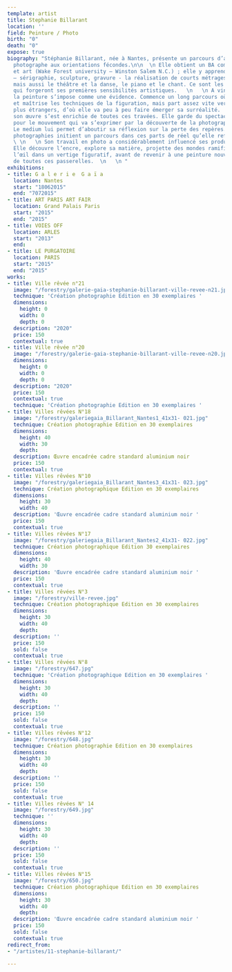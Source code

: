 ```yaml
---
template: artist
title: Stephanie Billarant
location: ''
field: Peinture / Photo
birth: "0"
death: "0"
expose: true
biography: "Stéphanie Billarant, née à Nantes, présente un parcours d’artiste peintre
  photographe aux orientations fécondes.\n\n  \n Elle obtient un BA communication
  et art (Wake Forest university – Winston Salem N.C.) ; elle y apprend les arts graphiques
  – sérigraphie, sculpture, gravure - la réalisation de courts métrages, le montage,
  mais aussi le théâtre et la danse, le piano et le chant. Ce sont les arts du spectacle
  qui forgeront ses premières sensibilités artistiques.   \n   \n A vingt-cinq ans
  la peinture s’impose comme une évidence. Commence un long parcours où elle apprend
  et maîtrise les techniques de la figuration, mais part assez vite vers des mondes
  plus étrangers, d’où elle va peu à peu faire émerger sa surréalité.  \n   \n Aujourd’hui
  son œuvre s’est enrichie de toutes ces travées. Elle garde du spectacle le goût
  pour le mouvement qui va s’exprimer par la découverte de la photographie en 2007.
  Le medium lui permet d’aboutir sa réflexion sur la perte des repères.  \n   \n Ses
  photographies initient un parcours dans ces parts de réel qu’elle refuse de nommer.
  \ \n   \n Son travail en photo a considérablement influencé ses productions picturales.
  Elle découvre l’encre, explore sa matière, projette des mondes ramifiés qui plongent
  l’œil dans un vertige figuratif, avant de revenir à une peinture nouvelle, nourrie
  de toutes ces passerelles.  \n   \n "
exhibitions:
- title: G a l e r i e  G a ï a
  location: Nantes
  start: "18062015"
  end: "7072015"
- title: ART PARIS ART FAIR
  location: Grand Palais Paris
  start: "2015"
  end: "2015"
- title: VOIES OFF
  location: ARLES
  start: "2013"
  end: 
- title: LE PURGATOIRE
  location: PARIS
  start: "2015"
  end: "2015"
works:
- title: Ville rêvée n°21
  image: "/forestry/galerie-gaia-stephanie-billarant-ville-revee-n21.jpeg"
  technique: 'Création photographie Edition en 30 exemplaires '
  dimensions:
    height: 0
    width: 0
    depth: 0
  description: "2020"
  price: 150
  contextual: true
- title: Ville rêvée n°20
  image: "/forestry/galerie-gaia-stephanie-billarant-ville-revee-n20.jpeg"
  dimensions:
    height: 0
    width: 0
    depth: 0
  description: "2020"
  price: 150
  contextual: true
  technique: 'Création photographie Edition en 30 exemplaires '
- title: Villes rêvées N°18
  image: "/forestry/galeriegaia_Billarant_Nantes1_41x31- 021.jpg"
  technique: Création photographie Edition en 30 exemplaires
  dimensions:
    height: 40
    width: 30
    depth: 
  description: Œuvre encadrée cadre standard aluminium noir
  price: 150
  contextual: true
- title: Villes rêvées N°10
  image: "/forestry/galeriegaia_Billarant_Nantes3_41x31- 023.jpg"
  technique: Création photographique Edition en 30 exemplaires
  dimensions:
    height: 30
    width: 40
  description: 'Œuvre encadrée cadre standard aluminium noir '
  price: 150
  contextual: true
- title: Villes rêvées N°17
  image: "/forestry/galeriegaia_Billarant_Nantes2_41x31- 022.jpg"
  technique: Création photographique Edition 30 exemplaires
  dimensions:
    height: 40
    width: 30
  description: 'Œuvre encadrée cadre standard aluminium noir '
  price: 150
  contextual: true
- title: Villes rêvées N°3
  image: "/forestry/ville-revee.jpg"
  technique: Création photographique Edition en 30 exemplaires
  dimensions:
    height: 30
    width: 40
    depth: 
  description: ''
  price: 150
  sold: false
  contextual: true
- title: Villes rêvées N°8
  image: "/forestry/647.jpg"
  technique: 'Création photographique Edition en 30 exemplaires '
  dimensions:
    height: 30
    width: 40
    depth: 
  description: ''
  price: 150
  sold: false
  contextual: true
- title: Villes rêvées N°12
  image: "/forestry/648.jpg"
  technique: Création photographie Edition en 30 exemplaires
  dimensions:
    height: 30
    width: 40
    depth: 
  description: ''
  price: 150
  sold: false
  contextual: true
- title: Villes rêvées N° 14
  image: "/forestry/649.jpg"
  technique: ''
  dimensions:
    height: 30
    width: 40
    depth: 
  description: ''
  price: 150
  sold: false
  contextual: true
- title: Villes rêvées N°15
  image: "/forestry/650.jpg"
  technique: Création photographique Edition en 30 exemplaires
  dimensions:
    height: 30
    width: 40
    depth: 
  description: 'Œuvre encadrée cadre standard aluminium noir '
  price: 150
  sold: false
  contextual: true
redirect_from:
- "/artistes/11-stephanie-billarant/"

---
```

